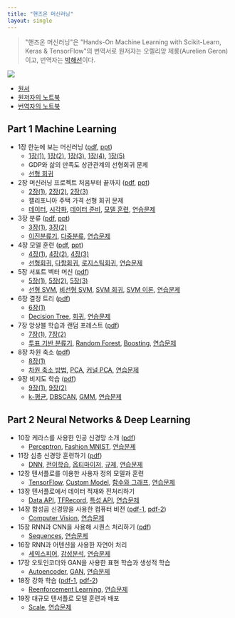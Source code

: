```yaml
---
title: "핸즈온 머신러닝"
layout: single
---
```


> "핸즈온 머신러닝"은 "Hands-On Machine Learning with Scikit-Learn, Keras & TensorFlow"의 번역서로 원저자는 오렐리앙 제롱(Aurelien Geron)이고, 번역자는 [박해선](https://tensorflow.blog/)이다. 

![](https://drive.google.com/file/d/1suboWGZPXbUEfWX93vrt4KTI9xomvTH2/view?usp=sharing) 

* [원서](https://drive.google.com/file/d/1t1FUPSM0WXFxGpsno9K1TCnE7jIx0cim/view?usp=sharing)
* [원저자의 노트북](https://github.com/ageron/handson-ml2)
* [번역자의 노트북](https://github.com/rickiepark/handson-ml2)

## Part 1 Machine Learning
* 1장 한눈에 보는 머신러닝 ([pdf][p1-1], [ppt][p1-2])
  * [1장(1)][y1-1], [1장(2)][y1-2], [1장(3)][y1-3], [1장(4)][y1-4], [1장(5)][y1-5]
  * GDP와 삶의 만족도 상관관계의 선형회귀 문제
  * [선형 회귀][1-1]
* 2장 머신러닝 프로젝트 처음부터 끝까지 ([pdf][p2-1], [ppt][p2-2])
  * [2장(1)][y2-1], [2장(2)][y2-2], [2장(3)][y2-3]
  * 캘리포니아 주택 가격 선형 회귀 문제
  * [데이터][2-1], [시각화][2-2], [데이터 준비][2-3], [모델 훈련][2-4], [연습문제][2-5] 
* 3장 분류 ([pdf][p3-1], [ppt][p3-2])
  * [3장(1)][y3-1], [3장(2)][y3-2]
  * [이진분류기][3-1], [다중분류][3-2], [연습문제][3-4] 
* 4장 모델 훈련 ([pdf][p4-1], [ppt][p4-2])
  * [4장(1)][y4-1], [4장(2)][y4-2], [4장(3)][y4-3]
  * [선형회귀][4-1], [다항회귀][4-2], [로지스틱회귀][4-3], [연습문제][4-4]
* 5장 서포트 벡터 머신 ([pdf][p5-1])
  * [5장(1)][y5-1], [5장(2)][y5-2], [5장(3)][y5-3]
  * [선형 SVM][5-1], [비선형 SVM][5-2], [SVM 회귀][5-3], [SVM 이론][5-4], [연습문제][5-5]
* 6장 결정 트리 ([pdf][p6-1])
  * [6장(1)][y6-1]
  * [Decision Tree][6-1], [회귀][6-2], [연습문제][6-3]
* 7장 앙상블 학습과 랜덤 포레스트 ([pdf][p7-1])
  * [7장(1)][y7-1], [7장(2)][y7-2]
  * [투표 기반 분류기][7-1], [Random Forest][7-2], [Boosting][7-3], [연습문제][6-3]
* 8장 차원 축소 ([pdf][p8-1])
  * [8장(1)][y8-1]
  * [차원 축소 방법][8-1], [PCA][8-2], [커널 PCA][8-3], [연습문제][8-4]
* 9장 비지도 학습 ([pdf][p9-1])
  * [9장(1)][y9-1], [9장(2)][y9-2] 
  * [k-평균][9-1], [DBSCAN][9-2], [GMM][9-3], [연습문제][9-4] 

## Part 2 Neural Networks & Deep Learning
* 10장 케라스를 사용한 인공 신경망 소개 ([pdf][p10-1])
  * [Perceptron][10-1], [Fashion MNIST][10-2], [연습문제][10-4] 
* 11장 심층 신경망 훈련하기 ([pdf][p11-1])
  * [DNN][11-1], [전이학습][11-2], [옵티마이저][11-3], [규제][11-4], [연습문제][11-5] 
* 12장 텐서플로를 이용한 사용자 정의 모델과 훈련
  * [TensorFlow][12-1], [Custom Model][12-2], [함수와 그래프][12-3], [연습문제][12-4] 
* 13장 텐서플로에서 데이터 적재와 전처리하기 
  * [Data API][13-1], [TFRecord][13-2], [특성 API][13-3], [연습문제][13-4]
* 14장 합성곱 신경망을 사용한 컴퓨터 비전 ([pdf-1][p14-1], [pdf-2][p14-2])
  * [Computer Vision][14-1], [연습문제][14-4]
* 15장 RNN과 CNN을 사용해 시퀀스 처리하기 ([pdf][p15-1]) 
  * [Sequences][15-1], [연습문제][15-4]
* 16장 RNN과 어텐션을 사용한 자연어 처리 
  * [세익스피어][16-1], [감성분석][16-2], [연습문제][16-4]
* 17장 오토인코더와 GAN을 사용한 표현 학습과 생성적 학습 
  * [Autoencoder][17-1], [GAN][17-2], [연습문제][17-4]
* 18장 강화 학습 ([pdf-1][p18-1], [pdf-2][p18-2])
  * [Reenforcement Learning][18-1], [연습문제][18-4]
* 19장 대규모 텐서플로 모델 훈련과 배포 
  * [Scale][19-1], [연습문제][19-4]

[p1-1]: https://drive.google.com/file/d/1goE_ewBtuGXK-0oxSCet1qBkFMDWA3Xj/view?usp=sharing
[p1-2]: https://docs.google.com/presentation/d/1si8gQkxdO09cqL4SekxMyyg7G8rQY-Zb/edit?usp=sharing&ouid=117736955546291049079&rtpof=true&sd=true
[y1-1]: https://www.youtube.com/watch?v=kpuRasV_Q9k&list=PLJN246lAkhQjX3LOdLVnfdFaCbGouEBeb&index=1
[y1-2]: https://www.youtube.com/watch?v=iJoD1Dn_5PM&list=PLJN246lAkhQjX3LOdLVnfdFaCbGouEBeb&index=2
[y1-3]: https://www.youtube.com/watch?v=AASRZU7IVXU&list=PLJN246lAkhQjX3LOdLVnfdFaCbGouEBeb&index=3
[y1-4]: https://www.youtube.com/watch?v=_XrWLZawHho&list=PLJN246lAkhQjX3LOdLVnfdFaCbGouEBeb&index=4
[y1-5]: https://www.youtube.com/watch?v=3ZnhqDog_vE&list=PLJN246lAkhQjX3LOdLVnfdFaCbGouEBeb&index=5
[1-1]: https://colab.research.google.com/drive/1umkaIZ9cZkfFPBhHgQpcfz0GWL-6MLsN
[p2-1]: https://drive.google.com/file/d/1gqX_6w19o7zPJ4phoZqQgbTYdy92gRSi/view?usp=sharing
[p2-2]: https://docs.google.com/presentation/d/1sjvkMDjgJt4U3wvMsUO_EGYkmBZ3ipLu/edit?usp=sharing&ouid=117736955546291049079&rtpof=true&sd=true
[y2-1]: https://www.youtube.com/watch?v=KMa5z3amwv4&list=PLJN246lAkhQjX3LOdLVnfdFaCbGouEBeb&index=7
[y2-2]: https://www.youtube.com/watch?v=NK-poIeR9JY&list=PLJN246lAkhQjX3LOdLVnfdFaCbGouEBeb&index=8
[y2-3]: https://www.youtube.com/watch?v=8-miINfxCm4&list=PLJN246lAkhQjX3LOdLVnfdFaCbGouEBeb&index=9
[2-1]: https://colab.research.google.com/drive/1ur9v1SkgC4s20u4E8T9DH3bLXxIRf7sB
[2-2]: https://colab.research.google.com/drive/1z8eGJpDSlaEN9No6Xm9-r3Cw96DQY7xp
[2-3]: https://colab.research.google.com/drive/1zBlKwkl9PG3UOwpekprX_mSWdGdDbUd9
[2-4]: https://colab.research.google.com/drive/1hgZpx9o3lD7xubkGd-lHpZ0emRYWBPv8
[2-5]: https://colab.research.google.com/drive/1uxufnkghTikdiVn4bYQwWMIPhSq5bcqF
[p3-1]: https://drive.google.com/file/d/1gqYsqtOslnRC_MI60frvWwbQIHNsW2-b/view?usp=sharing
[p3-2]: https://docs.google.com/presentation/d/1smnMEZPxdp3VEyUj-f9OVdU1aoFV5bHz/edit?usp=sharing&ouid=117736955546291049079&rtpof=true&sd=true
[y3-1]: https://www.youtube.com/watch?v=P0g-hpIJ9z0&list=PLJN246lAkhQjX3LOdLVnfdFaCbGouEBeb&index=10
[y3-2]: https://www.youtube.com/watch?v=Ie5pFrpKyvM&list=PLJN246lAkhQjX3LOdLVnfdFaCbGouEBeb&index=12
[3-1]: https://colab.research.google.com/drive/1v5GQWMW1qNV0IO81yVfvw9-IEhSnoWmB
[3-2]: https://colab.research.google.com/drive/1hmFPSzSp10dV4iO4HQG6fz7HEWg-BS-8
[3-4]: https://colab.research.google.com/drive/1vAXaNF8oNXiHr1sdj91-GBjT2jE6K2rt
[p4-1]: https://drive.google.com/file/d/1grND5zLzG5UGayGR5QoViDe40e1LzAI1/view?usp=sharing
[p4-2]: https://docs.google.com/presentation/d/1sn6XEszroVRcWMasCb8D4zEIijqoT_dK/edit?usp=sharing&ouid=117736955546291049079&rtpof=true&sd=true
[y4-1]: https://www.youtube.com/watch?v=6omvN1nuZMc&list=PLJN246lAkhQjX3LOdLVnfdFaCbGouEBeb&index=13
[y4-2]: https://www.youtube.com/watch?v=0CaLoYMBk6c&list=PLJN246lAkhQjX3LOdLVnfdFaCbGouEBeb&index=14
[y4-3]: https://www.youtube.com/watch?v=wquIJHKX7T0&list=PLJN246lAkhQjX3LOdLVnfdFaCbGouEBeb&index=15
[4-1]: https://colab.research.google.com/drive/1hv3NCmA6Wd2AvG-z4J_jnFa9puQkJl_W
[4-2]: https://colab.research.google.com/drive/1hzjc28Q0jFQ8ALBgWFIK3pkqciFwiAup
[4-3]: https://colab.research.google.com/drive/1iBoFctHr30x4saPQbMMpXDaZXLc8woH6
[4-4]: https://colab.research.google.com/drive/1iBvEi4P-rYGC6ti5G5dhY3DvxGl16D0J
[p5-1]: https://drive.google.com/file/d/1guc7iOuP3kwe64gpDFm7zw2sYnDGZzSF/view?usp=sharing
[y5-1]: https://www.youtube.com/watch?v=dP-cDdP_Y3A&list=PLJN246lAkhQjX3LOdLVnfdFaCbGouEBeb&index=16
[y5-2]: https://www.youtube.com/watch?v=gjxQo4KwFxQ&list=PLJN246lAkhQjX3LOdLVnfdFaCbGouEBeb&index=17
[y5-3]: https://www.youtube.com/watch?v=pIq527ZHiAE&list=PLJN246lAkhQjX3LOdLVnfdFaCbGouEBeb&index=18
[5-1]: https://colab.research.google.com/drive/1tHGuFC1RhmLs0q72KKzEGxN2-HBDvvXJ
[5-2]: https://colab.research.google.com/drive/1tHc2_8AmSaUYxk0ZpqYaxgVVDUL0x9f6
[5-3]: https://colab.research.google.com/drive/1tIqDLaP20JzjVkt30kTFVGyr0M0hqPQP
[5-4]: https://colab.research.google.com/drive/1tObuVsqJse50uvIO4QCvBIRLmPXt5TrD
[5-5]: https://colab.research.google.com/drive/1tO_2vV7nleGRb_mBHaLH4rAFL5rvMv4v
[p6-1]: https://drive.google.com/file/d/1gvPAlPwPRyfZ5ztWV8SES69LjhSzPVXB/view?usp=sharing
[y6-1]: https://www.youtube.com/watch?v=h9PRMril20M&list=PLJN246lAkhQjX3LOdLVnfdFaCbGouEBeb&index=19
[6-1]: https://colab.research.google.com/drive/1tQ4E_cDp2pnP1idodJc0FyyefGImRfyi
[6-2]: https://colab.research.google.com/drive/1tX8JMVyUM2rkGWAngtK8_w19M1HoHTUI
[6-3]: https://colab.research.google.com/drive/1tbKBplAxT3PoEH5e5Ryqe42eJLN-kCuJ
[p7-1]: https://drive.google.com/file/d/1gwZHe2QeswCqN5oXwtFq8QZPhYJ9QPux/view?usp=sharing
[y7-1]: https://www.youtube.com/watch?v=q8s1Wo32a8s&list=PLJN246lAkhQjX3LOdLVnfdFaCbGouEBeb&index=20
[y7-2]: https://www.youtube.com/watch?v=dyzMjL06dtc&list=PLJN246lAkhQjX3LOdLVnfdFaCbGouEBeb&index=21
[7-1]: https://colab.research.google.com/drive/1tgIcsdFHcINC64eoiE5Tq1HAkcphbPEO
[7-2]: https://colab.research.google.com/drive/1tkS87bFne1xX5wrkzdPWldqf-MQ_imJr
[7-3]: https://colab.research.google.com/drive/1tom5dnh7MjJKeRxRWebk2iglUW_EQLuS
[7-4]: https://colab.research.google.com/drive/1trgEnjnnRAer_wrU6r8ZHdoqmmrPm8vF
[p8-1]: https://drive.google.com/file/d/1gxG9RgyEJmBks1ctVqdnK8eBlpQfcpJi/view?usp=sharing
[y8-1]: https://www.youtube.com/watch?v=x6AACW20Hsg&list=PLJN246lAkhQjX3LOdLVnfdFaCbGouEBeb&index=22
[8-1]: https://colab.research.google.com/drive/1tt-zOCfkKMz1iXAGYswxE9CsNXng8zCf
[8-2]: https://colab.research.google.com/drive/1twNiiBUtIHfefPpz4IgWW8-DKuj20R45
[8-3]: https://colab.research.google.com/drive/1twBAz6dX4R-CTRjkrewB_4ucJmWB6qgt
[8-4]: https://colab.research.google.com/drive/1twU0KkT0xs4Vgiq6FfGmGrhmRpOdHPK1
[p9-1]: https://drive.google.com/file/d/1gz2vDN5fAmO4IAxQdm7lI92itOgPj9rM/view?usp=sharing
[y9-1]: https://www.youtube.com/watch?v=GgfFGyaJNx4&list=PLJN246lAkhQjX3LOdLVnfdFaCbGouEBeb&index=23
[y9-2]: https://www.youtube.com/watch?v=2lEIymfmFiI&list=PLJN246lAkhQjX3LOdLVnfdFaCbGouEBeb&index=24
[9-1]: https://colab.research.google.com/drive/1gWAoWWQX5m2Dx6-o29FDhw0RgAoY3Mti
[9-2]: https://colab.research.google.com/drive/1u4Rfn9kAasi9bbaAH5VlVRaF0UFefh3d
[9-3]: https://colab.research.google.com/drive/1tz0hRdlMjE1j_le-O_CCzgUmKv0dbaU_
[9-4]: https://colab.research.google.com/drive/1u2roR25y8l12ZM4D5XF4BmiZX2dYbvYU
[p10-1]: https://drive.google.com/file/d/1gzlWr0prVBXtGkZbHDNa7JqO8tatWFrq/view?usp=sharing
[10-1]: https://colab.research.google.com/drive/1gLNjQkjSoISFiT2j9HSfdFXFSvegoBDh
[10-2]: https://colab.research.google.com/drive/1icHwYrC_yP4PudLUXx0_qumnvs_cq_AM
[10-4]: https://colab.research.google.com/drive/1uBYRpd5N7iu3ySJoKPHzCsLxXxYm0quq
[p11-1]: https://drive.google.com/file/d/1h-rE0nlUmAbnDGxzcHIKF4OO_6cQFFZ9/view?usp=sharing
[11-1]: https://colab.research.google.com/drive/1gRBqFTzja47D_8317A8-XunJTUQ5UWOD
[11-2]: https://colab.research.google.com/drive/1iigjAHCW7xnuQESiwi324k6QeaNMm8Cs
[11-3]: https://colab.research.google.com/drive/1ikYx_r-Y22-ZAceWqPyZ5OC1SyDJZi9L
[11-4]: https://colab.research.google.com/drive/1ikfpkSuO67KPIRn8ZMGafyrHSvyZchjo
[11-5]: https://colab.research.google.com/drive/1iv6XAvVADpDJ2R5B-pkduHvnYj6yWHn4
[12-1]: https://colab.research.google.com/drive/1uEUu2RfDG4uPAO-HCbSL-ASH17azDU4d
[12-2]: https://colab.research.google.com/drive/1j5sZ-hEhRB-i1cFvwpTy0DDFKNQ6iyen
[12-3]: https://colab.research.google.com/drive/1jIN-mLCwk_NSofRRUS9FCNX9pbnMwHnT
[12-4]: https://colab.research.google.com/drive/1uGERxr8ApSgYlPaZfwMc9Mu61xy1dXmh
[13-1]: https://colab.research.google.com/drive/1uH7dpJfF_OClFMaJu5RdmXE152IOKW_a
[13-2]: https://colab.research.google.com/drive/1jNLNuECyBPCdSRUccB6FwSY1wI8OXOOC
[13-3]: https://colab.research.google.com/drive/1jYPJYjtjzN3-JhgjA_donwqvZ9PDv0K6
[13-4]: https://colab.research.google.com/drive/1uIkChq5mXWmqxPUKGGreJBSbnvuJ22PV
[p14-1]: https://drive.google.com/file/d/1h4g9VJSNDDQoNs3UJ4t-ZSM-zFceKCdx/view?usp=sharing
[p14-2]: https://drive.google.com/file/d/1hKGPy1hIO1BIOXYUgY_XhDYlXoTOSxGs/view?usp=sharing
[14-1]: https://colab.research.google.com/drive/1uQztuBG39wFaSFuOC07rthI-iJasV1mb
[14-4]: https://colab.research.google.com/drive/1uRuJ8J51sDBFiEGz7kLSGFGv_ugigBXn
[p15-1]: https://drive.google.com/file/d/1hM9F9R8dK0El8EjFHKAqls96pHAyeRpH/view?usp=sharing
[15-1]: https://colab.research.google.com/drive/1uSXM-nyb7q5iJNzNmvAhursEikoX6Fwr
[15-4]: https://colab.research.google.com/drive/1uSeVf3R4QyQKFAP8dWi9gHi3lRmRsKO0
[16-1]: https://colab.research.google.com/drive/1uTQtNGUC_umNnHZEZyaKsZsUW7WBKY1V
[16-2]: https://colab.research.google.com/drive/1ufMDHRB9fPco5HGNRoVdMtG-Tru14DF3
[16-4]: https://colab.research.google.com/drive/1uUfHz_tK7z0G2C2TD-YqzoBUFIySGDIe
[17-1]: https://colab.research.google.com/drive/1gfkCscZYRieEW6zlxPIks7XrqFGSQrRg
[17-2]: https://colab.research.google.com/drive/1ug1wDxw0sFB-43Z5MbwFnvrpLLAEWGAt
[17-4]: https://colab.research.google.com/drive/1uVDloAhvgSpni5VqycN7pfsPfvIqcTbB
[p18-1]: https://drive.google.com/file/d/1hPlBnu-y8afrAXRC7Fqh1qgT24N7WYJX/view?usp=sharing
[p18-2]: https://drive.google.com/file/d/1hDi8wG0t9Rb-LxwL8QVHN9Am2de89GRH/view?usp=sharing
[18-1]: https://colab.research.google.com/drive/1uVfHiT4zYvy284xHoa6JsPwJHDZAIoyi
[18-4]: https://colab.research.google.com/drive/1uZPx30wfh9kGaccNEt22vtBB2_phfgzQ
[19-1]: https://colab.research.google.com/drive/1uZo0e6FUJWAYB_CfzgqApOWGr7qP2CqM
[19-4]: https://colab.research.google.com/drive/1udOECIFJ5JXvyD6Hx2EcQWOHPcUAMU7r

